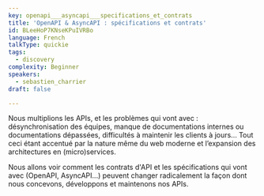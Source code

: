 ```yaml
---
key: openapi___asyncapi___specifications_et_contrats
title: 'OpenAPI & AsyncAPI : spécifications et contrats'
id: BLeeHoP7KNseKPuIVRBo
language: French
talkType: quickie
tags:
  - discovery
complexity: Beginner
speakers:
  - sebastien_charrier
draft: false

---
```


Nous multiplions les APIs, et les problèmes qui vont avec : désynchronisation des équipes, manque de documentations internes ou documentations dépassées, difficultés à maintenir les clients à jours... Tout ceci étant accentué par la nature même du web moderne et l’expansion des architectures en (micro)services.

Nous allons voir comment les contrats d'API et les spécifications qui vont avec (OpenAPI, AsyncAPI...) peuvent changer radicalement la façon dont nous concevons, développons et maintenons nos APIs.